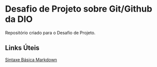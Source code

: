 # Desafio de Projeto sobre Git/Github da DIO
Repositório criado para o Desafio de Projeto. 

## Links Úteis 
[Sintaxe Básica Markdown](https://www.markdownguide.org/basic-syntax/)
